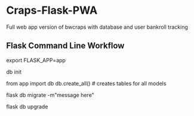 # Craps-Flask-PWA
Full web app version of bwcraps with database and user bankroll tracking

## Flask Command Line Workflow

export FLASK_APP=app

db init

from app import db
db.create_all()  # creates tables for all models

flask db migrate -m"message here"

flask db upgrade
